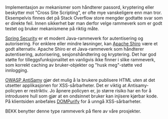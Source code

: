 Implementasjon av mekanismer som håndterer passord, kryptering eller beskytter mot "Cross Site Scripting", er ofte mye vanskeligere enn man tror. Eksempelvis finnes det på Stack Overflow store mengder godtatte svar som er direkte feil. Innen sikkerhet bør man derfor velge rammeverk som er godt testet og bruker mekanismene på riktig måte. 

[Spring Security](http://projects.spring.io/spring-security/) er et modent Java-rammeverk for autentisering og autorisering. For enklere eller mindre løsninger, kan [Apache Shiro](http://shiro.apache.org/) være et godt alternativ. Apache Shiro er et Java-rammeverk som håndterer autentisering, autorisering, sesjonshåndtering og kryptering. Det har god støtte for tilleggsfunksjonalitet en vanligvis ikke finner i slike rammeverk, som korrekt caching av bruker-objekter og "husk meg"-støtte ved innlogging.

[OWASP AntiSamy](https://www.owasp.org/index.php/Category:OWASP_AntiSamy_Project) gjør det mulig å la brukere publisere HTML uten at det utsetter applikasjonen for XSS-sårbarheter. Det er viktig at Antisamy-policyen er restriktiv. Jo åpnere policyen er, jo større risiko har en for å introdusere hull som gjør at en ondsinnet bruker kan injisere kjørbar kode. På klientsiden anbefales [DOMPurify](https://github.com/cure53/DOMPurify) for å unngå XSS-sårbarheter.

BEKK benytter denne type rammeverk på flere av våre prosjekter.